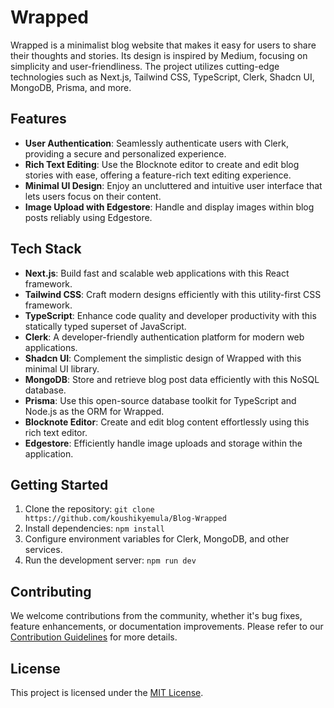 # Wrapped

Wrapped is a minimalist blog website that makes it easy for users to share their thoughts and stories. Its design is inspired by Medium, focusing on simplicity and user-friendliness. The project utilizes cutting-edge technologies such as Next.js, Tailwind CSS, TypeScript, Clerk, Shadcn UI, MongoDB, Prisma, and more.

## Features

- **User Authentication**: Seamlessly authenticate users with Clerk, providing a secure and personalized experience.
- **Rich Text Editing**: Use the Blocknote editor to create and edit blog stories with ease, offering a feature-rich text editing experience.
- **Minimal UI Design**: Enjoy an uncluttered and intuitive user interface that lets users focus on their content.
- **Image Upload with Edgestore**: Handle and display images within blog posts reliably using Edgestore.

## Tech Stack

- **Next.js**: Build fast and scalable web applications with this React framework.
- **Tailwind CSS**: Craft modern designs efficiently with this utility-first CSS framework.
- **TypeScript**: Enhance code quality and developer productivity with this statically typed superset of JavaScript.
- **Clerk**: A developer-friendly authentication platform for modern web applications.
- **Shadcn UI**: Complement the simplistic design of Wrapped with this minimal UI library.
- **MongoDB**: Store and retrieve blog post data efficiently with this NoSQL database.
- **Prisma**: Use this open-source database toolkit for TypeScript and Node.js as the ORM for Wrapped.
- **Blocknote Editor**: Create and edit blog content effortlessly using this rich text editor.
- **Edgestore**: Efficiently handle image uploads and storage within the application.

## Getting Started

1.  Clone the repository: `git clone https://github.com/koushikyemula/Blog-Wrapped`
2.  Install dependencies: `npm install`
3.  Configure environment variables for Clerk, MongoDB, and other services.
4.  Run the development server: `npm run dev`

## Contributing

We welcome contributions from the community, whether it's bug fixes, feature enhancements, or documentation improvements. Please refer to our [Contribution Guidelines](CONTRIBUTING.md) for more details.

## License

This project is licensed under the [MIT License](LICENSE).

